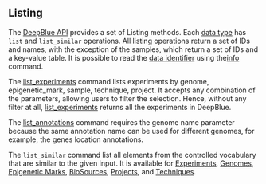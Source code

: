 ## Listing

The [DeepBlue API](http://deepblue.mpi-inf.mpg.de/api.php) provides a set of Listing methods.
Each [data type](../02-data-types/02-00-data-types.md) has ```list``` and ```list_similar``` operations.
All listing operations return a set of IDs and names, with the exception of the samples, which return a set of IDs and a key-value table.
It is possible to read the [data identifier](03-03-data-identifier.md) using the[info](http://deepblue.mpi-inf.mpg.de/api.php#api-info)  command.

The [list_experiments](http://deepblue.mpi-inf.mpg.de/api.php#api-list_experiments) command lists experiments by genome, epigenetic_mark, sample, technique, project. It accepts any combination of the parameters, allowing users to filter the selection.
Hence, without any filter at all, [list_experiments](http://deepblue.mpi-inf.mpg.de/api.php#api-list_experiments) returns all the experiments in DeepBlue.

The [list_annotations](http://deepblue.mpi-inf.mpg.de/api.php#api-list_annotations) command requires the genome name parameter because the same annotation name can be used for different genomes, for example, the genes location annotations.

The ```list_similar``` command list all elements from the controlled vocabulary that are similar to the given input.
It is available for
 [Experiments](http://deepblue.mpi-inf.mpg.de/api.php#api-list_similar_experiments), [Genomes](http://deepblue.mpi-inf.mpg.de/api.php#api-list_similar_genomes), [Epigenetic Marks](http://deepblue.mpi-inf.mpg.de/api.php#api-list_similar_epigenetic_marks), [BioSources](http://deepblue.mpi-inf.mpg.de/api.php#api-list_similar_bio_sources), [Projects](http://deepblue.mpi-inf.mpg.de/api.php#api-list_similar_projects), and [Techniques](http://deepblue.mpi-inf.mpg.de/api.php#api-list_similar_techniques).
